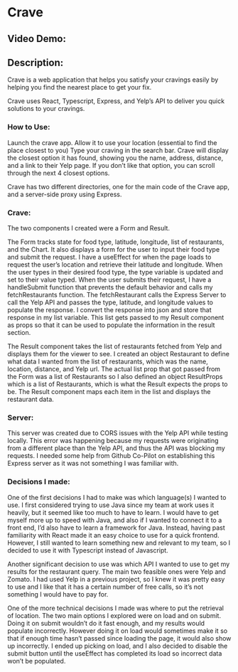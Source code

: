 # Crave
 
## Video Demo:
 
## Description:
Crave is a web application that helps you satisfy your cravings easily by helping you find the nearest place to get your fix.
 
Crave uses React, Typescript, Express, and Yelp’s API to deliver you quick solutions to your cravings.
 
### How to Use:
Launch the crave app.
Allow it to use your location (essential to find the place closest to you)
Type your craving in the search bar.
Crave will display the closest option it has found, showing you the name, address, distance, and a link to their Yelp page.
If you don’t like that option, you can scroll through the next 4 closest options.
 
 
Crave has two different directories, one for the main code of the Crave app, and a server-side proxy using Express.
 
### Crave:
The two components I created were a Form and Result. 

The Form tracks state for food type, latitude, longitude, list of restaurants, and the Chart. It also displays a form for the user to input their food type and submit the request.  I have a useEffect for when the page loads to request the user’s location and retrieve their latitude and longitude. When the user types in their desired food type, the type variable is updated and set to their value typed. When the user submits their request, I have a handleSubmit function that prevents the default behavior and calls my fetchRestaurants function. The fetchRestaurant calls the Express Server to call the Yelp API and passes the type, latitude, and longitude values to populate the response. I convert the response into json and store that response in my list variable. This list gets passed to my Result component as props so that it can be used to populate the information in the result section. 

The Result component takes the list of restaurants fetched from Yelp and displays them for the viewer to see. I created an object Restaurant to define what data I wanted from the list of restaurants, which was the name, location, distance, and Yelp url. The actual list prop that got passed from the Form was a list of Restaurants so I also defined an object ResultProps which is a list of Restaurants, which is what the Result expects the props to be. The Result component maps each item in the list and displays the restaurant data. 

### Server:
This server was created due to CORS issues with the Yelp API while testing locally. This error was happening because my requests were originating from a different place than the Yelp API, and thus the API was blocking my requests. I needed some help from Github Co-Pilot on establishing this Express server as it was not something I was familiar with.

### Decisions I made:
One of the first decisions I had to make was which language(s) I wanted to use. I first considered trying to use Java since my team at work uses it heavily, but it seemed like too much to have to learn. I would have to get myself more up to speed with Java, and also if I wanted to connect it to a front end, I’d also have to learn a framework for Java. Instead, having past familiarity with React made it an easy choice to use for a quick frontend. However, I still wanted to learn something new and relevant to my team, so I decided to use it with Typescript instead of Javascript. 

Another significant decision to use was which API I wanted to use to get my results for the restaurant query. The main two feasible ones were Yelp and Zomato. I had used Yelp in a previous project, so I knew it was pretty easy to use and I like that it has a certain number of free calls, so it’s not something I would have to pay for. 

One of the more technical decisions I made was where to put the retrieval of location. The two main options I explored were on load and on submit. Doing it on submit wouldn’t do it fast enough, and my results would populate incorrectly. However doing it on load would sometimes make it so that if enough time hasn’t passed since loading the page, it would also show up incorrectly. I ended up picking on load, and I also decided to disable the submit button until the useEffect has completed its load so incorrect data won’t be populated. 


